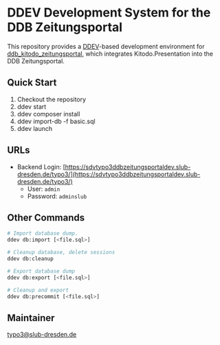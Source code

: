 # DDEV Development System for the DDB Zeitungsportal

This repository provides a [DDEV](https://ddev.readthedocs.io/)-based development environment for [ddb_kitodo_zeitungsportal](https://github.com/slub/ddb_kitodo_zeitungsportal), which integrates Kitodo.Presentation into the DDB Zeitungsportal.

## Quick Start

1. Checkout the repository
1. ddev start
1. ddev composer install
1. ddev import-db -f basic.sql
1. ddev launch

## URLs

- Backend Login: [https://sdvtypo3ddbzeitungsportaldev.slub-dresden.de/typo3/](https://sdvtypo3ddbzeitungsportaldev.slub-dresden.de/typo3/)
  - User: `admin`
  - Password: `adminslub`

## Other Commands

```bash
# Import database dump.
ddev db:import [<file.sql>]

# Cleanup database, delete sessions
ddev db:cleanup

# Export database dump
ddev db:export [<file.sql>]

# Cleanup and export
ddev db:precommit [<file.sql>]
```

## Maintainer

typo3@slub-dresden.de
